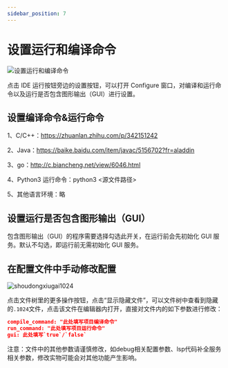 ```yaml
---
sidebar_position: 7
---
```



# 设置运行和编译命令

![设置运行和编译命令](https://1024-staging-1258723534.cos.ap-guangzhou.myqcloud.com/doc_assets/editruncommand.png)

点击 IDE 运行按钮旁边的设置按钮，可以打开 Configure 窗口，对编译和运行命令以及运行是否包含图形输出（GUI）进行设置。

## 设置编译命令&运行命令

1、C/C++：https://zhuanlan.zhihu.com/p/342151242

2、Java：https://baike.baidu.com/item/javac/5156702?fr=aladdin

3、go：http://c.biancheng.net/view/6046.html

4、Python3 运行命令：python3 <源文件路径>

5、其他语言环境：略

## 设置运行是否包含图形输出（GUI）

包含图形输出（GUI）的程序需要选择勾选此开关，在运行前会先初始化 GUI 服务。默认不勾选，即运行前无需初始化 GUI 服务。


## 在配置文件中手动修改配置

![shoudongxiugai1024](https://1024-staging-1258723534.cos.ap-guangzhou.myqcloud.com/assets/shoudongxiugai1024.png)

点击文件树里的更多操作按钮，点击“显示隐藏文件”，可以文件树中查看到隐藏的`.1024`文件，点击该文件在编辑器内打开，直接对文件内的如下参数进行修改：
```json
compile_command: "此处填写项目编译命令"
run_command: "此处填写项目运行命令"
gui: 此处填写`true`/`false`
```
注意：文件中的其他参数请谨慎修改，如debug相关配置参数、lsp代码补全服务相关参数，修改实物可能会对其他功能产生影响。
